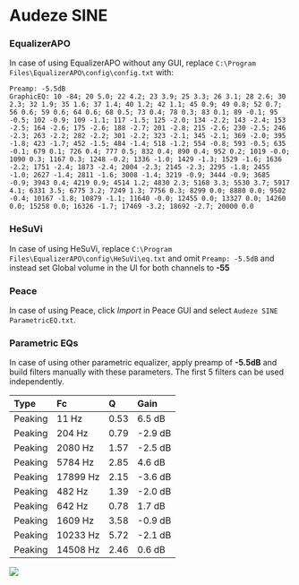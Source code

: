 # Audeze SINE

### EqualizerAPO
In case of using EqualizerAPO without any GUI, replace `C:\Program Files\EqualizerAPO\config\config.txt`
with:
```
Preamp: -5.5dB
GraphicEQ: 10 -84; 20 5.0; 22 4.2; 23 3.9; 25 3.3; 26 3.1; 28 2.6; 30 2.3; 32 1.9; 35 1.6; 37 1.4; 40 1.2; 42 1.1; 45 0.9; 49 0.8; 52 0.7; 56 0.6; 59 0.6; 64 0.6; 68 0.5; 73 0.4; 78 0.3; 83 0.1; 89 -0.1; 95 -0.5; 102 -0.9; 109 -1.1; 117 -1.5; 125 -2.0; 134 -2.2; 143 -2.4; 153 -2.5; 164 -2.6; 175 -2.6; 188 -2.7; 201 -2.8; 215 -2.6; 230 -2.5; 246 -2.3; 263 -2.2; 282 -2.2; 301 -2.2; 323 -2.1; 345 -2.1; 369 -2.0; 395 -1.8; 423 -1.7; 452 -1.5; 484 -1.4; 518 -1.2; 554 -0.8; 593 -0.5; 635 -0.1; 679 0.1; 726 0.4; 777 0.5; 832 0.4; 890 0.4; 952 0.2; 1019 -0.0; 1090 0.3; 1167 0.3; 1248 -0.2; 1336 -1.0; 1429 -1.3; 1529 -1.6; 1636 -2.2; 1751 -2.4; 1873 -2.4; 2004 -2.3; 2145 -2.3; 2295 -1.8; 2455 -1.0; 2627 -1.4; 2811 -1.6; 3008 -1.4; 3219 -0.9; 3444 -0.9; 3685 -0.9; 3943 0.4; 4219 0.9; 4514 1.2; 4830 2.3; 5168 3.3; 5530 3.7; 5917 4.1; 6331 3.5; 6775 3.2; 7249 1.3; 7756 0.3; 8299 0.0; 8880 0.0; 9502 -0.4; 10167 -1.8; 10879 -1.1; 11640 -0.0; 12455 0.0; 13327 0.0; 14260 0.0; 15258 0.0; 16326 -1.7; 17469 -3.2; 18692 -2.7; 20000 0.0
```

### HeSuVi
In case of using HeSuVi, replace `C:\Program Files\EqualizerAPO\config\HeSuVi\eq.txt` and omit `Preamp:
-5.5dB` and instead set Global volume in the UI for both channels to **-55**

### Peace
In case of using Peace, click *Import* in Peace GUI and select `Audeze SINE ParametricEQ.txt`.

### Parametric EQs
In case of using other parametric equalizer, apply preamp of **-5.5dB** and build filters manually with
these parameters. The first 5 filters can be used independently.

| Type    | Fc       |    Q | Gain    |
|:--------|:---------|:-----|:--------|
| Peaking | 11 Hz    | 0.53 | 6.5 dB  |
| Peaking | 204 Hz   | 0.79 | -2.9 dB |
| Peaking | 2080 Hz  | 1.57 | -2.5 dB |
| Peaking | 5784 Hz  | 2.85 | 4.6 dB  |
| Peaking | 17899 Hz | 2.15 | -3.6 dB |
| Peaking | 482 Hz   | 1.39 | -2.0 dB |
| Peaking | 642 Hz   | 0.78 | 1.7 dB  |
| Peaking | 1609 Hz  | 3.58 | -0.9 dB |
| Peaking | 10233 Hz | 5.72 | -2.1 dB |
| Peaking | 14508 Hz | 2.46 | 0.6 dB  |

![](https://raw.githubusercontent.com/jaakkopasanen/AutoEq/master/results/innerfidelity/sbaf-serious/Audeze%20SINE/Audeze%20SINE.png)